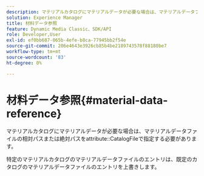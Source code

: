 ```yaml
---
description: マテリアルカタログにマテリアルデータが必要な場合は、マテリアルデータファイルの相対パスまたは絶対パスを属性CatalogFileで指定する必要があります。
solution: Experience Manager
title: 材料データ参照
feature: Dynamic Media Classic、SDK/API
role: Developer,User
exl-id: ef0bb687-065b-4efe-b8ca-77945bb2f54e
source-git-commit: 206e4643e3926cb85b4be2189743578f88180be7
workflow-type: tm+mt
source-wordcount: '83'
ht-degree: 0%

---
```


# 材料データ参照{#material-data-reference}

マテリアルカタログにマテリアルデータが必要な場合は、マテリアルデータファイルの相対パスまたは絶対パスをattribute::CatalogFileで指定する必要があります。

特定のマテリアルカタログのマテリアルデータファイルのエントリは、既定のカタログのマテリアルデータファイルのエントリを上書きします。
